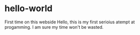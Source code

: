 # hello-world
First time on this webside
Hello, this is my first serioius atempt at progamming. I am sure my time won't be wasted.

